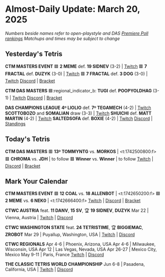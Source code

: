 # Almost-Daily Update: March 20, 2025
*Numbers beside names refer to open-playstyle and DAS [Premiere Poll rankings](https://docs.google.com/document/d/1uooeTGP5QtbZ8Z5DtetN0N56e1H6rQixL6t5YtMjsAc/edit?tab=t.0)*
*Matchups and times may be subject to change*

## Yesterday's Tetris
**CTM MASTERS EVENT**
:blue_square:  **2 MEME** def. **19 SIDNEV** (3-2)  |  [Twitch](https://www.twitch.tv/videos/2410059245?t=00h15m00s)
:red_square:  **7 FRACTAL** def. **DUZYK** (3-0)  |  [Twitch](https://www.twitch.tv/videos/2410059245?t=01h21m35s)
:red_square:  **7 FRACTAL** def. **3 DOG** (3-0)  |  [Twitch](https://www.twitch.tv/videos/2410059245?t=01h55m33s)
[Discord](https://go.ctm.gg/discord)  |  [Bracket](https://go.ctm.gg/event/ctm-february-2025/masters-event/)

**CTM DAS MASTERS**
:blue_square::regional_indicator_b:  **TUGI** def. **POOPYOLDHAG** (3-1)  |  [Twitch](https://www.twitch.tv/videos/2409646184?t=00h17m44s)
[Discord](https://go.ctm.gg/discord)  |  [Bracket](https://go.ctm.gg/event/ctm-das-masters-february-2025/das-masters/)

**DAS CHAMPIONS LEAGUE**
**4ᴰ LIOLIO** def. **7ᴰ TEGAMECH** (4-2)  |  [Twitch](https://www.twitch.tv/videos/2410009579?t=00h18m50s)
**SCOTTOBOZO** and **SOMALIAN** draw (3-3)  |  [Twitch](https://www.twitch.tv/videos/2410073787?t=00h05m47s)
**SHUICHI** def. **MATT MARTIN** (4-2)  |  [Twitch](https://www.twitch.tv/videos/2410073787?t=00h54m05s)
**SALTEDSOFA** def. **BOXIE** (4-2)  |  [Twitch](https://www.twitch.tv/videos/2410256999?t=00h09m02s)
[Discord](https://tinyurl.com/dcltetris)  |  [Standings](https://docs.google.com/spreadsheets/d/1nEN0MAbueG36UDkpfUsPZEmAMuKif6IcLAmJ8iZhCe8/edit?gid=810776162#gid=810776162)

## Today's Tetris
**CTM DAS MASTERS**
:red_square:  **13ᴰ TOMMYNTG** vs. **MORKOS**  |  <t:1742500800:f>
:red_square:  **CHROMA** vs. **JDH**  |  to follow
:red_square:  **Winner** vs. **Winner**  |  to follow
[Twitch](https://twitch.tv/monthlytetris)  |  [Discord](https://go.ctm.gg/discord)  |  [Bracket](https://go.ctm.gg/event/ctm-das-masters-february-2025/das-masters/)

## Mark Your Calendar
**CTM MASTERS EVENT**
:green_square:  **12 COAL** vs. **18 ALLENBOT**  |  <t:1742650200:f>
:blue_square:  **2 MEME** vs. **6 NEK0**  |  <t:1742666400:f>
[Twitch](https://twitch.tv/monthlytetris)  |  [Discord](https://go.ctm.gg/event/ctm-february-2025/masters-event/)  |  [Bracket](https://go.ctm.gg/event/ctm-february-2025/masters-event/)

**CTWC AUSTRIA**
feat. **11 DANV**, **15 SV**, :trophy: **19 SIDNEV**, **DUZYK**
Mar 22  |  Vienna, Austria  |  [Twitch](https://www.twitch.tv/classictetris)  |  [Discord](https://tinyurl.com/ctwcdiscord) 

**CTWC WASHINGTON STATE**
feat. **24 TETRISTIME**, :trophy: **BIGGIEMAC**, **ZROBOT**
Mar 29  |  Puyallup, Washington, USA  |  [Twitch](https://www.twitch.tv/classictetris)  |  [Discord](https://tinyurl.com/ctwcdiscord) 

**CTWC REGIONALS**
Apr 4-6  |  Phoenix, Arizona, USA
Apr 4-6  |  Milwaukee, Wisconsin, USA
Apr 12  |  Las Vegas, Nevada, USA
Apr 26-27  |  Mexico City, Mexico
May 9-11  |  Paris, France
[Twitch](https://www.twitch.tv/classictetris)  |  [Discord](https://tinyurl.com/ctwcdiscord)

**THE CLASSIC TETRIS WORLD CHAMPIONSHIP**
Jun 6-8  |  Pasadena, California, USA  |  [Twitch](https://www.twitch.tv/classictetris)  |  [Discord](https://tinyurl.com/ctwcdiscord)
